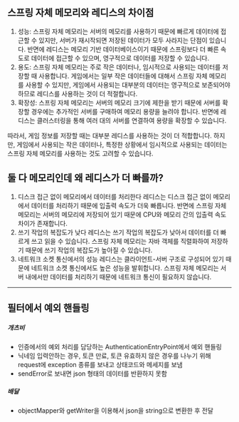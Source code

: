 ## 스프링 자체 메모리와 레디스의 차이점

1. 성능: 스프링 자체 메모리는 서버의 메모리를 사용하기 때문에 빠르게 데이터에 접근할 수 있지만, 서버가 재시작되면 저장된 데이터가 모두 사라지는 단점이 있습니다. 반면에 레디스는 메모리 기반 데이터베이스이기 때문에 스프링보다 더 빠른 속도로 데이터에 접근할 수 있으며, 영구적으로 데이터를 저장할 수 있습니다.
2. 용도: 스프링 자체 메모리는 주로 작은 데이터나, 임시적으로 사용되는 데이터를 저장할 때 사용합니다. 게임에서는 일부 작은 데이터들에 대해서 스프링 자체 메모리를 사용할 수 있지만, 게임에서 사용되는 대부분의 데이터는 영구적으로 보존되어야 하므로 레디스를 사용하는 것이 더 적절합니다.
3. 확장성: 스프링 자체 메모리는 서버의 메모리 크기에 제한을 받기 때문에 서버를 확장할 경우에는 추가적인 서버를 구매하여 메모리 용량을 늘려야 합니다. 반면에 레디스는 클러스터링을 통해 여러 대의 서버를 연결하여 용량을 확장할 수 있습니다.

따라서, 게임 정보를 저장할 때는 대부분 레디스를 사용하는 것이 더 적합합니다. 하지만, 게임에서 사용되는 작은 데이터나, 특정한 상황에서 임시적으로 사용되는 데이터는 스프링 자체 메모리를 사용하는 것도 고려할 수 있습니다.

## 둘 다 메모리인데 왜 레디스가 더 빠를까?

1. 디스크 접근 없이 메모리에서 데이터를 처리한다 레디스는 디스크 접근 없이 메모리에서 데이터를 처리하기 때문에 입출력 속도가 더욱 빠릅니다. 반면에 스프링 자체 메모리는 서버의 메모리에 저장되어 있기 때문에 CPU와 메모리 간의 입출력 속도 차이가 존재합니다.
2. 쓰기 작업의 복잡도가 낮다 레디스는 쓰기 작업의 복잡도가 낮아서 데이터를 더 빠르게 쓰고 읽을 수 있습니다. 스프링 자체 메모리는 자바 객체를 직렬화하여 저장하기 때문에 쓰기 작업의 복잡도가 높아질 수 있습니다.
3. 네트워크 소켓 통신에서의 성능 레디스는 클라이언트-서버 구조로 구성되어 있기 때문에 네트워크 소켓 통신에서도 높은 성능을 발휘합니다. 스프링 자체 메모리는 서버 내에서만 데이터를 처리하기 때문에 네트워크 통신이 필요하지 않습니다.



---

## 필터에서 예외 핸들링

##### 개츠비

- 인증에서의 예외 처리를 담당하는 AuthenticationEntryPoint에서 예외 핸들링
- 닉네임 입력안하는 경우, 토큰 만료, 토큰 유효하지 않은 경우를 나누기 위해 request에 exception 종류를 보내고 상태코드와 메세지를 보냄
- sendError로 보내면 json 형태의 데이터를 반환하지 못함

##### 배달

- objectMapper와 getWriter을 이용해서 json을 string으로 변환한 후 전달
